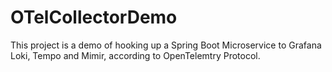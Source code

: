 # OTelCollectorDemo
This project is a demo of hooking up a Spring Boot Microservice to Grafana Loki, Tempo and Mimir, according to OpenTelemtry Protocol.
